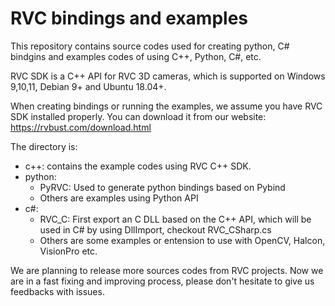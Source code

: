 # RVC bindings and examples 

This repository contains source codes used for creating python, C# bindgins and examples codes of using C++, Python, C#, etc. 

RVC SDK is a C++ API for RVC 3D cameras, which is supported on Windows 9,10,11, Debian 9+ and Ubuntu 18.04+. 

When creating bindings or running the examples, we assume you have RVC SDK installed properly. You can download it from our website: https://rvbust.com/download.html

The directory is: 
  - c++: contains the example codes using RVC C++ SDK. 
  - python: 
    - PyRVC: Used to generate python bindings based on Pybind 
    - Others are examples using Python API  
  - c#: 
    - RVC_C: First export an C DLL based on the C++ API, which will be used in C# by using DllImport, checkout RVC_CSharp.cs 
    - Others are some examples or entension to use with OpenCV, Halcon, VisionPro etc.  

We are planning to release more sources codes from RVC projects. Now we are in a fast fixing and improving process, please don't hesitate to give us feedbacks with issues. 
